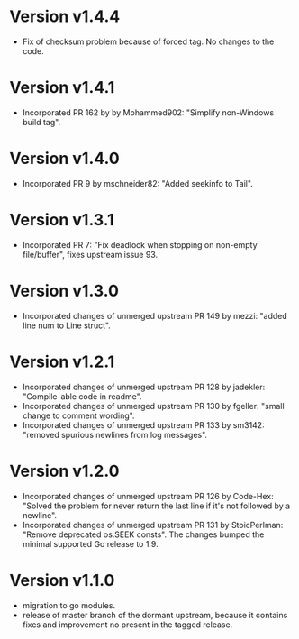 # Version v1.4.4

* Fix of checksum problem because of forced tag. No changes to the code.

# Version v1.4.1

* Incorporated PR 162 by by Mohammed902: "Simplify non-Windows build tag".

# Version v1.4.0

* Incorporated PR 9 by mschneider82: "Added seekinfo to Tail".

# Version v1.3.1

* Incorporated PR 7: "Fix deadlock when stopping on non-empty file/buffer",
fixes upstream issue 93.


# Version v1.3.0

* Incorporated changes of unmerged upstream PR 149 by mezzi: "added line num
to Line struct".

# Version v1.2.1

* Incorporated changes of unmerged upstream PR 128 by jadekler: "Compile-able
code in readme".
* Incorporated changes of unmerged upstream PR 130 by fgeller: "small change
to comment wording".
* Incorporated changes of unmerged upstream PR 133 by sm3142: "removed
spurious newlines from log messages".

# Version v1.2.0

* Incorporated changes of unmerged upstream PR 126 by Code-Hex: "Solved the
 problem for never return the last line if it's not followed by a newline".
* Incorporated changes of unmerged upstream PR 131 by StoicPerlman: "Remove
deprecated os.SEEK consts". The changes bumped the minimal supported Go
release to 1.9.

# Version v1.1.0

* migration to go modules.
* release of master branch of the dormant upstream, because it contains
fixes and improvement no present in the tagged release.


